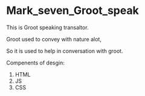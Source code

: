 # Mark_seven_Groot_speak

This is Groot speaking transaltor.

Groot used to convey with nature alot,

So it is used to help in conversation with groot.


Compenents of desgin:

1. HTML
2. JS
3. CSS
